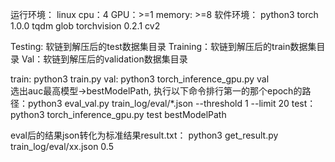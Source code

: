 运行环境：
    linux
	cpu：4
	GPU：>=1
	memory: >=8
软件环境：
    python3
	torch 1.0.0
	tqdm
	glob
	torchvision 0.2.1
	cv2

Testing: 软链到解压后的test数据集目录
Training：软链到解压后的train数据集目录
Val：软链到解压后的validation数据集目录

train: python3 train.py
val: python3 torch_inference_gpu.py val  
选出auc最高模型->bestModelPath, 执行以下命令排行第一的那个epoch的路径：python3 eval_val.py train_log/eval/*.json --threshold 1 --limit 20 
test：python3 torch_inference_gpu.py test bestModelPath

eval后的结果json转化为标准结果result.txt：
    python3 get_result.py train_log/eval/xx.json 0.5
